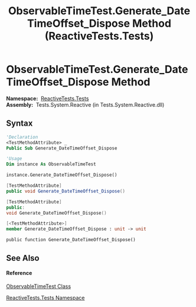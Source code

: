 ﻿---
title: ObservableTimeTest.Generate_DateTimeOffset_Dispose Method  (ReactiveTests.Tests)
TOCTitle: Generate_DateTimeOffset_Dispose Method
ms:assetid: M:ReactiveTests.Tests.ObservableTimeTest.Generate_DateTimeOffset_Dispose
ms:mtpsurl: https://msdn.microsoft.com/en-us/library/reactivetests.tests.observabletimetest.generate_datetimeoffset_dispose(v=VS.103)
ms:contentKeyID: 36619261
ms.date: 06/28/2011
mtps_version: v=VS.103
f1_keywords:
- ReactiveTests.Tests.ObservableTimeTest.Generate_DateTimeOffset_Dispose
dev_langs:
- CSharp
- JScript
- VB
- FSharp
- c++
---

# ObservableTimeTest.Generate\_DateTimeOffset\_Dispose Method

**Namespace:**  [ReactiveTests.Tests](hh289046\(v=vs.103\).md)  
**Assembly:**  Tests.System.Reactive (in Tests.System.Reactive.dll)

## Syntax

``` vb
'Declaration
<TestMethodAttribute> _
Public Sub Generate_DateTimeOffset_Dispose
```

``` vb
'Usage
Dim instance As ObservableTimeTest

instance.Generate_DateTimeOffset_Dispose()
```

``` csharp
[TestMethodAttribute]
public void Generate_DateTimeOffset_Dispose()
```

``` c++
[TestMethodAttribute]
public:
void Generate_DateTimeOffset_Dispose()
```

``` fsharp
[<TestMethodAttribute>]
member Generate_DateTimeOffset_Dispose : unit -> unit 
```

``` jscript
public function Generate_DateTimeOffset_Dispose()
```

## See Also

#### Reference

[ObservableTimeTest Class](hh315045\(v=vs.103\).md)

[ReactiveTests.Tests Namespace](hh289046\(v=vs.103\).md)

